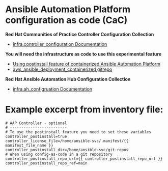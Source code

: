 # Ansible Automation Platform configuration as code (CaC)

**Red Hat Communities of Practice Controller Configuration Collection**
- [infra.controller_configuration Documentation]( https://console.redhat.com/ansible/automation-hub/repo/validated/infra/controller_configuration/docs/ "infra.controller_configuration Documentation")

**You will need the infrastructure as code to use this experimental feature**
- [Using postinstall feature of containerized Ansible Automation Platform]( https://access.redhat.com/documentation/en-us/red_hat_ansible_automation_platform/2.4/html/containerized_ansible_automation_platform_installation_guide/aap-containerized-installation#using-postinstall_aap-containerized-installation "Using postinstall feature of containerized Ansible Automation Platform")
- [aws_ansible_deployment_containerized gitrepo]( https://github.com/ericcames/aws_ansible_deployment_containerized "aws_ansible_deployment_containerized gitrepo")

**Red Hat Ansible Automation Hub Configuration Collection**
- [infra.ah_configruation Documentation]( https://console.redhat.com/ansible/automation-hub/repo/validated/infra/ah_configuration/docs/ "infra.ah_configruation Documentation")

Example excerpt from inventory file:
===========
```
# AAP Controller - optional
# -------------------------
# To use the postinstall feature you need to set these variables
controller_postinstall=true
controller_license_file=/home/ansible-svc/.manifest/{{ manifest_file_name }}
controller_postinstall_dir=/home/ansible-svc/git-repos
# When using config-as-code in a git repository
controller_postinstall_repo_url={{ controller_postinstall_repo_url }}
controller_postinstall_repo_ref=main
```